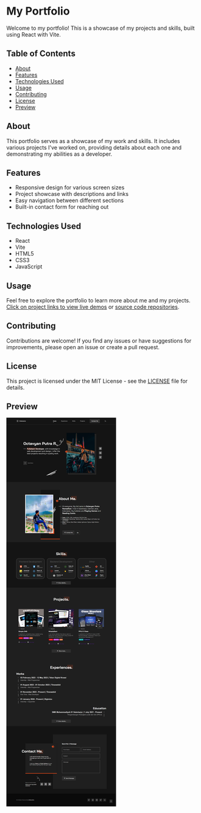 # My Portfolio

Welcome to my portfolio! This is a showcase of my projects and skills, built using React with Vite.

## Table of Contents

- [About](#about)
- [Features](#features)
- [Technologies Used](#technologies-used)
- [Usage](#usage)
- [Contributing](#contributing)
- [License](#license)
- [Preview](#preview)

## About

This portfolio serves as a showcase of my work and skills. It includes various projects I've worked on, providing details about each one and demonstrating my abilities as a developer.

## Features

- Responsive design for various screen sizes
- Project showcase with descriptions and links
- Easy navigation between different sections
- Built-in contact form for reaching out

## Technologies Used

- React
- Vite
- HTML5
- CSS3
- JavaScript

## Usage

Feel free to explore the portfolio to learn more about me and my projects. [Click on project links to view live demos](https://octalectzz.vercel.app) or [source code repositories](https://github.com/OctaLectzz/octalectzz-portfolio).

## Contributing

Contributions are welcome! If you find any issues or have suggestions for improvements, please open an issue or create a pull request.

## License

This project is licensed under the MIT License - see the [LICENSE](LICENSE) file for details.

## Preview

<img src="/public/preview.png" alt="Laravel Logo">
